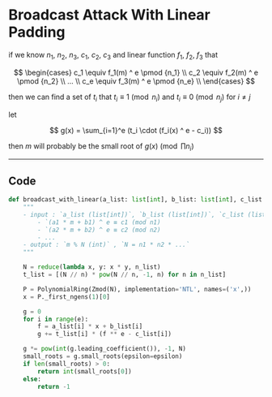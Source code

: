 # Broadcast Attack With Linear Padding

if we know $n_1$, $n_2$, $n_3$, $c_1$, $c_2$, $c_3$ and linear function $f_1$, $f_2$, $f_3$ that

$$
\begin{cases}
c_1 \equiv f_1(m) ^ e \pmod {n_1}  \\
c_2 \equiv f_2(m) ^ e \pmod {n_2}  \\ 
... \\
c_e \equiv f_3(m) ^ e \pmod {n_e}  \\
\end{cases}
$$

then we can find a set of $t_i$ that $t_i \equiv 1 \pmod {n_i}$ and $t_i \equiv 0 \pmod {n_j}$ for $i \neq j$ 

let 

$$
g(x) = \sum_{i=1}^e (t_i \cdot (f_i(x) ^ e - c_i))
$$

then $m$ will probably be the small root of $g(x) \pmod {\prod n_i}$


---
## Code

```python
def broadcast_with_linear(a_list: list[int], b_list: list[int], c_list: list[int], n_list: list[int], e: int, epsilon=None):
    """
    - input : `a_list (list[int])`, `b_list (list[int])`, `c_list (list[int])`, `n_list (list[int])`, `e (int)`, `epsilon (default=None)` , `0 < epsilon <= 1/7`
        - `(a1 * m + b1) ^ e ≡ c1 (mod n1)
        - `(a2 * m + b2) ^ e ≡ c2 (mod n2)
        - ...
    - output : `m % N (int)` , `N = n1 * n2 * ...`
    """

    N = reduce(lambda x, y: x * y, n_list)
    t_list = [(N // n) * pow(N // n, -1, n) for n in n_list]

    P = PolynomialRing(Zmod(N), implementation='NTL', names=('x',))
    x = P._first_ngens(1)[0]

    g = 0
    for i in range(e):
        f = a_list[i] * x + b_list[i]
        g += t_list[i] * (f ** e - c_list[i])

    g *= pow(int(g.leading_coefficient()), -1, N)
    small_roots = g.small_roots(epsilon=epsilon)
    if len(small_roots) > 0:
        return int(small_roots[0])
    else:
        return -1
```
